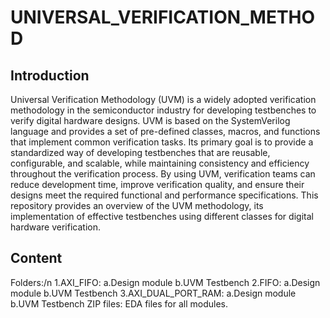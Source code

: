 # UNIVERSAL_VERIFICATION_METHOD
## Introduction
Universal Verification Methodology (UVM) is a widely adopted verification methodology in the semiconductor industry for developing testbenches to verify digital hardware designs. UVM is based on the SystemVerilog language and provides a set of pre-defined classes, macros, and functions that implement common verification tasks. Its primary goal is to provide a standardized way of developing testbenches that are reusable, configurable, and scalable, while maintaining consistency and efficiency throughout the verification process. By using UVM, verification teams can reduce development time, improve verification quality, and ensure their designs meet the required functional and performance specifications. This repository provides an overview of the UVM methodology, its implementation of effective testbenches using different classes for digital hardware verification.
## Content
Folders:/n
1.AXI_FIFO: 
  a.Design module 
  b.UVM Testbench
2.FIFO:
  a.Design module
  b.UVM Testbench
3.AXI_DUAL_PORT_RAM:
  a.Design module
  b.UVM Testbench
ZIP files:
EDA files for all modules.



